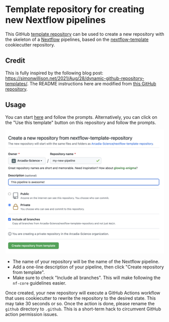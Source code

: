 # Template repository for creating new Nextflow pipelines

This GitHub [template repository](https://docs.github.com/en/github/creating-cloning-and-archiving-repositories/creating-a-repository-on-github/creating-a-repository-from-a-template) can be used to create a new repository with the skeleton of a [Nextflow](https://www.nextflow.io/) pipelines, based on the [nextflow-template](https://github.com/Arcadia-Science/nextflow-template) cookiecutter repository.

## Credit

This is fully inspired by the following blog post: https://simonwillison.net/2021/Aug/28/dynamic-github-repository-templates/. The README instructions here are modified from [this GitHub repository](https://github.com/simonw/click-app-template-repository).

## Usage

You can start [here](https://github.com/Arcadia-Science/nextflow-template-repository/generate) and follow the prompts. Alternatively, you can click on the "Use this template" button on this repository and follow the prompts.

![Example usage when using the template](./template.png)

- The name of your repository will be the name of the Nextflow pipeline.
- Add a one-line description of your pipeline, then click "Create repository from template".
- Make sure to check "Include all branches". This will make following the `nf-core` guidelines easier.

Once created, your new repository will execute a GitHub Actions workflow that uses cookiecutter to rewrite the repository to the desired state. This may take 30 seconds or so. Once the action is done, please rename the `github` directory to `.github`. This is a short-term hack to circumvent GitHub action permission issues.
